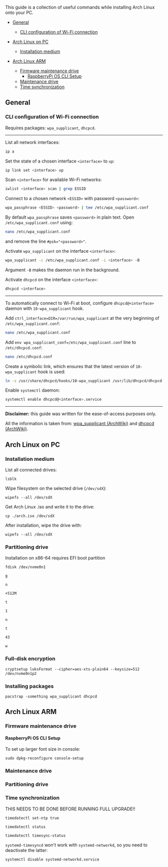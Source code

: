 This guide is a collection of useful commands while installing Arch Linux onto your PC.

- [General](#general)
  * [CLI configuration of Wi-Fi connection](#cli-configuration-of-wi-fi-connection)

- [Arch Linux on PC](#arch-linux-on-pc)
  * [Installation medium](#installation-medium)
  
- [Arch Linux ARM](#arch-linux-arm)
  * [Firmware maintenance drive](#firmware-maintenance-drive)
    + [RaspberryPi OS CLI Setup](#raspberrypi-os-cli-setup)
  * [Maintenance drive](#maintenance-drive)
  * [Time synchronization](#time-synchronization)
  
## General

### CLI configuration of Wi-Fi connection
Requires packages: `wpa_supplicant`, `dhcpcd`.
* * * 
List all network interfaces:
```bash
ip a
```
Set the state of a chosen interface `<interface>` to `up`:
```bash
ip link set <interface> up
```
Scan `<interface>` for available Wi-Fi networks:
```bash
iwlist <interface> scan | grep ESSID
```
Connect to a chosen network `<ESSID>` with password `<password>`:
```bash
wpa_passphrase <ESSID> <password> | tee /etc/wpa_supplicant.conf
```
By default `wpa_passphrase` saves `<password>` in plain text. Open `/etc/wpa_supplicant.conf` using: 
```bash
nano /etc/wpa_supplicant.conf
```
and remove the line `#psk="<password>"`.

Activate `wpa_supplicant` on the interface `<interface>`:
```bash
wpa_supplicant -c /etc/wpa_supplicant.conf -i <interface> -B
```
Argument `-B` makes the daemon run in the background.

Activate `dhcpcd` on the interface `<interface>`:
```bash
dhcpcd <interface>
``` 

* * * 
To automatically connect to Wi-Fi at boot, configure `dhcpcd@<interface>` daemon with `10-wpa_supplicant` hook.

Add `ctrl_interface=DIR=/var/run/wpa_supplicant` at the very beginning of `/etc/wpa_supplicant.conf`:
```bash
nano /etc/wpa_supplicant.conf
```
Add `env wpa_supplicant_conf=/etc/wpa_supplicant.conf` line to `/etc/dhcpcd.conf`:
```bash
nano /etc/dhcpcd.conf
```
Create a symbolic link, which ensures that the latest version of `10-wpa_supplicant` hook is used:
```bash
ln -s /usr/share/dhcpcd/hooks/10-wpa_supplicant /usr/lib/dhcpcd/dhcpcd-hooks/
```
Enable `systemctl` daemon:
```bash
systemctl enable dhcpcd@<interface>.service
```
* * * 
**Disclaimer:** this guide was written for the ease-of-access purposes only. 

All the information is taken from: [wpa_supplicant (ArchWiki)](https://wiki.archlinux.org/title/Wpa_supplicant) and [dhcpcd (ArchWiki)](https://wiki.archlinux.org/title/Dhcpcd).

## Arch Linux on PC

### Installation medium
List all connected drives:
```
lsblk
```
Wipe filesystem on the selected drive (`/dev/sdX`):
```
wipefs --all /dev/sdX
```
Get Arch Linux .iso and write it to the drive:
```
cp ./arch.iso /dev/sdX
```
After installation, wipe the drive with:
```
wipefs --all /dev/sdX
```

### Partitioning drive
Installation on x86-64 requires EFI boot partition
```
fdisk /dev/nvme0n1
```
```
g
```
```
n
```
```
+512M
```
```
t
```
```
1
```
```
n
```
```
t
```
```
43
```
```
w
```

### Full-disk encryption
```
cryptsetup luksFormat --cipher=aes-xts-plain64 --keysize=512 /dev/nvme0n1p2
```

### Installing packages
```
pacstrap -something wpa_supplicant dhcpcd
```

## Arch Linux ARM

### Firmware maintenance drive

#### RaspberryPi OS CLI Setup
To set up larger font size in console:
```
sudo dpkg-reconfigure console-setup
```

### Maintenance drive

### Partitioning drive

### Time synchronization
THIS NEEDS TO BE DONE BEFORE RUNNING FULL UPGRADE!!
```
timedatectl set-ntp true
```
```
timedatectl status
```
```
timedatectl timesync-status
```
`systemd-timesyncd` won't work with `systemd-networkd`, so you need to deactivate the latter:
```
systemctl disable systemd-networkd.service
```

